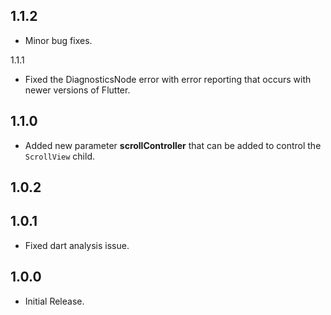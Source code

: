 ## 1.1.2
* Minor bug fixes.

 1.1.1
* Fixed the DiagnosticsNode error with error reporting that occurs with newer versions of Flutter.

## 1.1.0
* Added new parameter **scrollController** that can be added to control the `ScrollView` child.

## 1.0.2

## 1.0.1
* Fixed dart analysis issue.

## 1.0.0
* Initial Release.